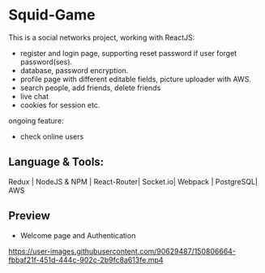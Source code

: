 # Squid-Game
This is a social networks project, working with ReactJS: 
- register and login page, supporting reset password if user forget password(ses).
- database, password encryption.
- profile page with different editable fields, picture uploader with AWS.
- search people, add friends, delete friends
- live chat 
- cookies for session etc.

ongoing feature:
- check online users


## Language & Tools:
 Redux | NodeJS & NPM | React-Router| Socket.io| Webpack | PostgreSQL| AWS

## Preview
- Welcome page and Authentication 


https://user-images.githubusercontent.com/90629487/150806664-fbbaf21f-451d-444c-902c-2b9fc8a613fe.mp4

